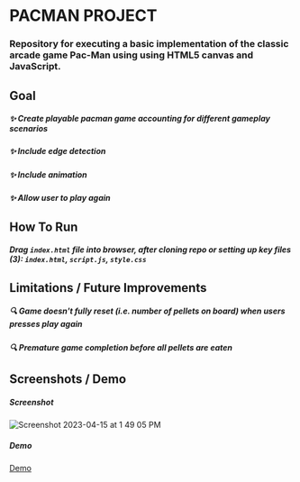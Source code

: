 # PACMAN PROJECT

### Repository for executing a basic implementation of the classic arcade game Pac-Man using using HTML5 canvas and JavaScript.

## Goal
##### ✨ Create playable pacman game accounting for different gameplay scenarios
##### ✨ Include edge detection
##### ✨ Include animation
##### ✨ Allow user to play again

## How To Run
##### Drag `index.html` file into browser, after cloning repo or setting up key files (3): `index.html`, `script.js`, `style.css`

## Limitations / Future Improvements 
##### 🔍 Game doesn't fully reset (i.e. number of pellets on board) when users presses play again
##### 🔍 Premature game completion before all pellets are eaten

## Screenshots / Demo

##### Screenshot
![Screenshot 2023-04-15 at 1 49 05 PM](https://user-images.githubusercontent.com/63305557/232245831-0c93c8ab-2107-41a0-ba2f-bd2593f6d042.png)

##### Demo
[Demo](https://user-images.githubusercontent.com/63305557/232246370-e6864517-1f4f-4595-bd09-54aa0d3f63b9.mp4)






